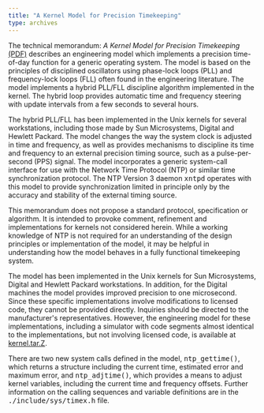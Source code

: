 ```yaml
---
title: "A Kernel Model for Precision Timekeeping"
type: archives
---
```


The technical memorandum: <cite>A Kernel Model for Precision Timekeeping</cite> [(PDF)](/reflib/memos/memo96b.pdf) describes an engineering model which implements a precision time-of-day function for a generic operating system. The model is based on the principles of disciplined oscillators using phase-lock loops (PLL) and frequency-lock loops (FLL) often found in the engineering literature. The model implements a hybrid PLL/FLL discipline algorithm implemented in the kernel. The hybrid loop provides automatic time and frequency steering with update intervals from a few seconds to several hours.

The hybrid PLL/FLL has been implemented in the Unix kernels for several workstations, including those made by Sun Microsystems, Digital and Hewlett Packard. The model changes the way the system clock is adjusted in time and frequency, as well as provides mechanisms to discipline its time and frequency to an external precision timing source, such as a pulse-per-second (PPS) signal. The model incorporates a generic system-call interface for use with the Network Time Protocol (NTP) or similar time synchronization protocol. The NTP Version 3 daemon <tt>xntpd</tt> operates with this model to provide synchronization limited in principle only by the accuracy and stability of the external timing source. 

This memorandum does not propose a standard protocol, specification or algorithm. It is intended to provoke comment, refinement and implementations for kernels not considered herein. While a working knowledge of NTP is not required for an understanding of the design principles or implementation of the model, it may be helpful in understanding how the model behaves in a fully functional timekeeping system. 

The model has been implemented in the Unix kernels for Sun Microsystems, Digital and Hewlett Packard workstations. In addition, for the Digital machines the model provides improved precision to one microsecond. Since these specific implementations involve modifications to licensed code, they cannot be provided directly. Inquiries should be directed to the manufacturer's representatives. However, the engineering model for these implementations, including a simulator with code segments almost identical to the implementations, but not involving licensed code, is available at [kernel.tar.Z](/reflib/software/kernel.tar.Z).

There are two new system calls defined in the model, <tt>ntp_gettime()</tt>, which returns a structure including the
current time, estimated error and maximum error, and <tt>ntp_adjtime()</tt>, which provides a means to adjust kernel
variables, including the current time and frequency offsets. Further information on the calling sequences and variable definitions are in the <tt>./include/sys/timex.h</tt> file.